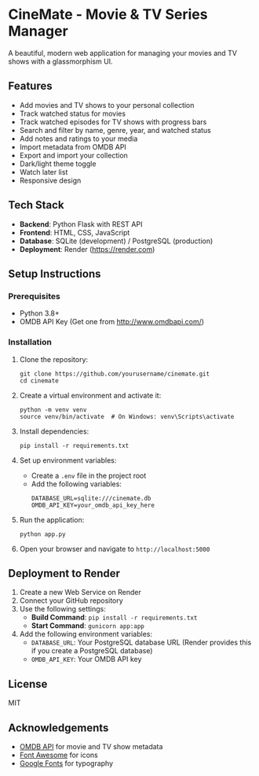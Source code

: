 # CineMate - Movie & TV Series Manager

A beautiful, modern web application for managing your movies and TV shows with a glassmorphism UI.

## Features

- Add movies and TV shows to your personal collection
- Track watched status for movies
- Track watched episodes for TV shows with progress bars
- Search and filter by name, genre, year, and watched status
- Add notes and ratings to your media
- Import metadata from OMDB API
- Export and import your collection
- Dark/light theme toggle
- Watch later list
- Responsive design

## Tech Stack

- **Backend**: Python Flask with REST API
- **Frontend**: HTML, CSS, JavaScript
- **Database**: SQLite (development) / PostgreSQL (production)
- **Deployment**: Render (https://render.com)

## Setup Instructions

### Prerequisites

- Python 3.8+
- OMDB API Key (Get one from http://www.omdbapi.com/)

### Installation

1. Clone the repository:
   ```
   git clone https://github.com/yourusername/cinemate.git
   cd cinemate
   ```

2. Create a virtual environment and activate it:
   ```
   python -m venv venv
   source venv/bin/activate  # On Windows: venv\Scripts\activate
   ```

3. Install dependencies:
   ```
   pip install -r requirements.txt
   ```

4. Set up environment variables:
   - Create a `.env` file in the project root
   - Add the following variables:
     ```
     DATABASE_URL=sqlite:///cinemate.db
     OMDB_API_KEY=your_omdb_api_key_here
     ```

5. Run the application:
   ```
   python app.py
   ```

6. Open your browser and navigate to `http://localhost:5000`

## Deployment to Render

1. Create a new Web Service on Render
2. Connect your GitHub repository
3. Use the following settings:
   - **Build Command**: `pip install -r requirements.txt`
   - **Start Command**: `gunicorn app:app`
4. Add the following environment variables:
   - `DATABASE_URL`: Your PostgreSQL database URL (Render provides this if you create a PostgreSQL database)
   - `OMDB_API_KEY`: Your OMDB API key

## License

MIT

## Acknowledgements

- [OMDB API](http://www.omdbapi.com/) for movie and TV show metadata
- [Font Awesome](https://fontawesome.com/) for icons
- [Google Fonts](https://fonts.google.com/) for typography